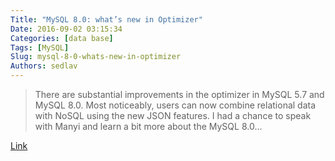 ```yaml
---
Title: "MySQL 8.0: what’s new in Optimizer"
Date: 2016-09-02 03:15:34
Categories: [data base]
Tags: [MySQL]
Slug: mysql-8-0-whats-new-in-optimizer
Authors: sedlav
---
```


> There are substantial improvements in the optimizer in MySQL 5.7 and MySQL 8.0. Most noticeably, users can now combine relational data with NoSQL using the new JSON features. I had a chance to speak with Manyi and learn a bit more about the MySQL 8.0...

[Link](https://www.percona.com/blog/2016/09/01/percona-live-europe-featured-talk-manyi-lu-mysql-8-0-whats-new-optimizer/)
